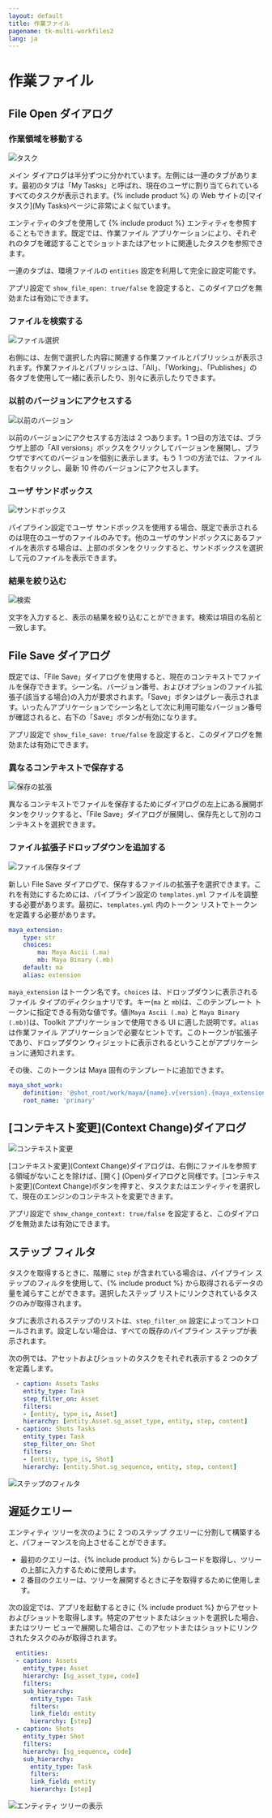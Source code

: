 ```yaml
---
layout: default
title: 作業ファイル
pagename: tk-multi-workfiles2
lang: ja
---
```


# 作業ファイル

## File Open ダイアログ

### 作業領域を移動する

![タスク](../images/apps/multi-workfiles2-tasks.png)

メイン ダイアログは半分ずつに分かれています。左側には一連のタブがあります。最初のタブは「My Tasks」と呼ばれ、現在のユーザに割り当てられているすべてのタスクが表示されます。{% include product %} の Web サイトの[マイ タスク](My Tasks)ページに非常によく似ています。

エンティティのタブを使用して {% include product %} エンティティを参照することもできます。既定では、作業ファイル アプリケーションにより、それぞれのタブを確認することでショットまたはアセットに関連したタスクを参照できます。

一連のタブは、環境ファイルの `entities` 設定を利用して完全に設定可能です。

アプリ設定で `show_file_open: true/false` を設定すると、このダイアログを無効または有効にできます。

### ファイルを検索する

![ファイル選択](../images/apps/multi-workfiles2-file_selection.png)

右側には、左側で選択した内容に関連する作業ファイルとパブリッシュが表示されます。作業ファイルとパブリッシュは、「All」、「Working」、「Publishes」の各タブを使用して一緒に表示したり、別々に表示したりできます。

### 以前のバージョンにアクセスする

![以前のバージョン](../images/apps/multi-workfiles2-previous_versions.png)

以前のバージョンにアクセスする方法は 2 つあります。1 つ目の方法では、ブラウザ上部の「All versions」ボックスをクリックしてバージョンを展開し、ブラウザですべてのバージョンを個別に表示します。もう 1 つの方法では、ファイルを右クリックし、最新 10 件のバージョンにアクセスします。

### ユーザ サンドボックス

![サンドボックス](../images/apps/multi-workfiles2-sandboxes.png)

パイプライン設定でユーザ サンドボックスを使用する場合、既定で表示されるのは現在のユーザのファイルのみです。他のユーザのサンドボックスにあるファイルを表示する場合は、上部のボタンをクリックすると、サンドボックスを選択して元のファイルを表示できます。

### 結果を絞り込む

![検索](../images/apps/multi-workfiles2-search.png)

文字を入力すると、表示の結果を絞り込むことができます。検索は項目の名前と一致します。

## File Save ダイアログ

既定では、「File Save」ダイアログを使用すると、現在のコンテキストでファイルを保存できます。シーン名、バージョン番号、およびオプションのファイル拡張子(該当する場合)の入力が要求されます。「Save」ボタンはグレー表示されます。いったんアプリケーションでシーン名として次に利用可能なバージョン番号が確認されると、右下の「Save」ボタンが有効になります。

アプリ設定で `show_file_save: true/false` を設定すると、このダイアログを無効または有効にできます。

### 異なるコンテキストで保存する

![保存の拡張](../images/apps/multi-workfiles2-expanding_save.png)

異なるコンテキストでファイルを保存するためにダイアログの左上にある展開ボタンをクリックすると、「File Save」ダイアログが展開し、保存先として別のコンテキストを選択できます。

### ファイル拡張子ドロップダウンを追加する

![ファイル保存タイプ](../images/apps/multi-workfiles2-file_save_file_type.png)

新しい File Save ダイアログで、保存するファイルの拡張子を選択できます。これを有効にするためには、パイプライン設定の `templates.yml` ファイルを調整する必要があります。最初に、`templates.yml` 内のトークン リストでトークンを定義する必要があります。

```yaml
maya_extension:
    type: str
    choices:
        ma: Maya Ascii (.ma)
        mb: Maya Binary (.mb)
    default: ma
    alias: extension
```

`maya_extension` はトークン名です。`choices` は、ドロップダウンに表示されるファイル タイプのディクショナリです。キー(`ma` と `mb`)は、このテンプレート トークンに指定できる有効な値です。値(`Maya Ascii (.ma)` と `Maya Binary (.mb)`)は、Toolkit アプリケーションで使用できる UI に適した説明です。`alias` は作業ファイル アプリケーションで必要なヒントです。このトークンが拡張子であり、ドロップダウン ウィジェットに表示されるということがアプリケーションに通知されます。

その後、このトークンは Maya 固有のテンプレートに追加できます。

```yaml
maya_shot_work:
    definition: '@shot_root/work/maya/{name}.v{version}.{maya_extension}'
    root_name: 'primary'
```

## [コンテキスト変更](Context Change)ダイアログ

![コンテキスト変更](../images/apps/multi-workfiles2-change_context.png)

[コンテキスト変更](Context Change)ダイアログは、右側にファイルを参照する領域がないことを除けば、[開く] (Open)ダイアログと同様です。[コンテキスト変更](Context Change)ボタンを押すと、タスクまたはエンティティを選択して、現在のエンジンのコンテキストを変更できます。

アプリ設定で `show_change_context: true/false` を設定すると、このダイアログを無効または有効にできます。

## ステップ フィルタ

タスクを取得するときに、階層に `step` が含まれている場合は、パイプライン ステップのフィルタを使用して、{% include product %} から取得されるデータの量を減らすことができます。選択したステップ リストにリンクされているタスクのみが取得されます。

タブに表示されるステップのリストは、`step_filter_on` 設定によってコントロールされます。設定しない場合は、すべての既存のパイプライン ステップが表示されます。

次の例では、アセットおよびショットのタスクをそれぞれ表示する 2 つのタブを定義します。

```yaml
  - caption: Assets Tasks
    entity_type: Task
    step_filter_on: Asset
    filters:
    - [entity, type_is, Asset]
    hierarchy: [entity.Asset.sg_asset_type, entity, step, content]
  - caption: Shots Tasks
    entity_type: Task
    step_filter_on: Shot
    filters:
    - [entity, type_is, Shot]
    hierarchy: [entity.Shot.sg_sequence, entity, step, content]
```

![ステップのフィルタ](../images/apps/multi-workfiles2-step_filter.png)

## 遅延クエリー

エンティティ ツリーを次のように 2 つのステップ クエリーに分割して構築すると、パフォーマンスを向上させることができます。
- 最初のクエリーは、{% include product %} からレコードを取得し、ツリーの上部に入力するために使用します。
- 2 番目のクエリーは、ツリーを展開するときに子を取得するために使用します。

次の設定では、アプリを起動するときに {% include product %} からアセットおよびショットを取得します。特定のアセットまたはショットを選択した場合、またはツリー ビューで展開した場合は、このアセットまたはショットにリンクされたタスクのみが取得されます。

```yaml
  entities:
  - caption: Assets
    entity_type: Asset
    hierarchy: [sg_asset_type, code]
    filters:
    sub_hierarchy:
      entity_type: Task
      filters:
      link_field: entity
      hierarchy: [step]
  - caption: Shots
    entity_type: Shot
    filters:
    hierarchy: [sg_sequence, code]
    sub_hierarchy:
      entity_type: Task
      filters:
      link_field: entity
      hierarchy: [step]
```

![エンティティ ツリーの表示](../images/apps/multi-workfiles2-entity_tree_view.png)
